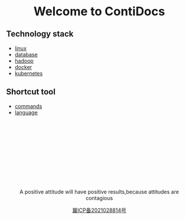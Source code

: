 <p align="center"><font size="6"><b>Welcome to ContiDocs</b></font></p>

## Technology stack
* [linux](linux/README.md)
* [database](database/README.md)
* [hadoop](hadoop/README.md)
* [docker](docker/README.md)
* [kubernetes](kubernetes/README.md)

## Shortcut tool
* [commands](commands.md)
* [language](language/README.md)


<br/><br/><br/><br/><br/><br/><br/><br/><br/><br/>

<p align="center">A positive attitude will have positive results,because attitudes are contagious</p>
<p align="center"><a href="https://beian.miit.gov.cn">冀ICP备2021028814号</a></p>
